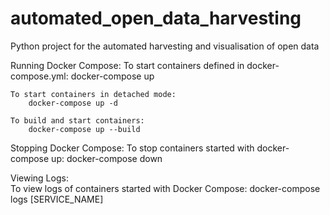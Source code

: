 # automated_open_data_harvesting
Python project for the automated harvesting and visualisation of open data

Running Docker Compose:
	To start containers defined in docker-compose.yml:
		docker-compose up

	To start containers in detached mode:
		docker-compose up -d

	To build and start containers:
		docker-compose up --build

Stopping Docker Compose:
	To stop containers started with docker-compose up:
		docker-compose down

Viewing Logs:	
	To view logs of containers started with Docker Compose:
		docker-compose logs [SERVICE_NAME]
